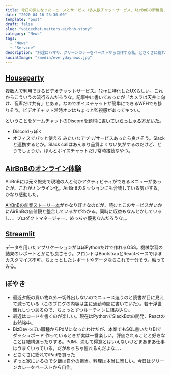 ```yaml
---
title: 今日の気になったニュースとサービス（多人数チャットサービス、AirBnBの新機能、いかしたOSS、ぼやき）
date: "2020-04-16 23:30:00"
template: "post"
draft: false
slug: "voicechat-matters-airbnb-story"
category: "News"
tags:
  - "News"
  - "Service"
description: "料理にハマり、グリーンカレーをペーストから自作する私。どさくさに紛れてiPadも買って在宅環境よくしています"
socialImage: "/media/everydaynews.jpg"
---
```


## [Houseparty](https://thebridge.jp/2020/04/houseparty-growth-generation-4-reasons)
複数人で利用できるビデオチャットサービス。1対nに特化したUXらしい。これからこういうの流行るんだろうな。記事中に書いてあったが「カメラは天井に向け、音声だけ共有」とある。なのでボイスチャットが簡単にできるWFHでも捗りそう。ビデオチャット常時オンはちょっと監視感があってキツい。

ということをゲームチャットのDiscordを題材に[書いていらっしゃる方がいた](https://mizchi.hatenablog.com/entry/2019/06/11/114420?_ga=2.33502654.1210834711.1563428933-1819834123.1550932367)。

- Discordっぽく
- オフィスでパッと使える
みたいなアプリ/サービスあったら良さそう。Slackと連携するとか。Slack callはあんまり品質よくない気がするのだけど、どうでしょうか。ほんとボイスチャットだけ常時接続なやつ。

## [AirBnBのオンライン体験](https://www.airbnb.jp/s/experiences/online)
AirBnBには元々旅先で現地の人と何かアクティビティができるメニューがあったが、これがオンライン化。AirBnBのミッションにも合致している気がする。かなり感動した。

[AirBnBの創業ストーリー本](https://www.amazon.co.jp/gp/product/B071F38ZXZ/ref=as_li_tl?ie=UTF8&camp=247&creative=1211&creativeASIN=B071F38ZXZ&linkCode=as2&tag=ryopenguin-22&linkId=ff9daa37e81db3fe14611cb4910bb457)がかなり好きなのだが、読むとこのサービスがいかにAirBnBの価値観と整合しているかがわかる。同時に収益もなんとかしているし、、プロダクトマネージャー、めっちゃ優秀なんだろうな。。

## [Streamlit](https://www.streamlit.io/)
データを用いたアプリケーションがほぼPythonだけで作れるOSS。機械学習の結果のレポートとかにも良さそう。フロントはBootstrapとReactベースでほぼカスタマイズ不可。ちょっとしたレポートやデータならこれで十分そう。触ってみる。

## ぼやき
- 最近夕飯の買い物以外一切外出しないのでニュース追うのと読書が目に見えて減っている（このブログの内容は主に通勤時間に書いていた）。若干浮世離れしつつあるので、ちょっとずつルーティンに組み込む。
- 最近はコードを書くのが楽しい。現在はPythonでSlackBotの開発、Reactのお勉強中。
- BizDevっぽい職種からPdMになったわけだが、本業でもSQL書いたりBIでダッシュボード 作っているときが実は一番楽しい。評価されることと好きなことは結構違ったりする。PdM、決して得意とはいえないけどまあまあ仕事はうまくいっている。だがめっちゃ疲れるんだよな、、、
- どさくさに紛れてiPadを買った
- ずっと家にいるので夕飯は自分の担当。料理は本当に楽しい。今日はグリーンカレーをペーストから自作。
